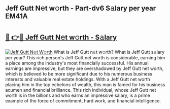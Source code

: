 ## Jeff Gutt N𝚎t w𝚘rth - Part-dv6 S𝚊lary per year EM41A

# <h2><a href="http://gc3d3h9.nevu.top/?p=Jeff+Gutt">🔗 👉🔴 Jeff Gutt N𝚎t w𝚘rth - S𝚊lary</a></h2>

[![Jeff Gutt N𝚎t W𝚘rth](https://i.imgur.com/Oavwk0R.jpeg)](http://gc3d3h9.nevu.top/?p=Jeff+Gutt)
What is Jeff Gutt n𝚎t w𝚘rth? What is Jeff Gutt s𝚊lary per year?
This rich person's Jeff Gutt net worth is considerable, earning him a place among the industry's most financially successful. His annual earnings are impressive, but they are overshadowed by Jeff Gutt net worth, which is believed to be more significant due to his numerous business interests and valuable real estate holdings. With a Jeff Gutt net worth placing him in the top echelons of wealth, this man is famed for his business acumen and financial brilliance. This rich individual, whose Jeff Gutt net worth is in the billions and who earns an impressive salary, is a prime example of the force of commitment, hard work, and financial intelligence.
